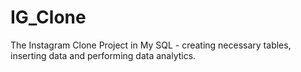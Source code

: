 # IG_Clone
The Instagram Clone Project in My SQL - creating necessary tables, inserting data and performing data analytics.
